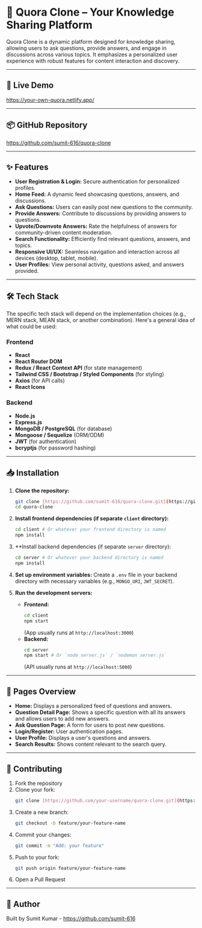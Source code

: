 # 💬 Quora Clone – Your Knowledge Sharing Platform

Quora Clone is a dynamic platform designed for knowledge sharing, allowing users to ask questions, provide answers, and engage in discussions across various topics. It emphasizes a personalized user experience with robust features for content interaction and discovery.

---

## 🚀 Live Demo
https://your-own-quora.netlify.app/

---

## 📦 GitHub Repository
https://github.com/sumit-616/quora-clone

---

## ✨ Features
- **User Registration & Login:** Secure authentication for personalized profiles.
- **Home Feed:** A dynamic feed showcasing questions, answers, and discussions.
- **Ask Questions:** Users can easily post new questions to the community.
- **Provide Answers:** Contribute to discussions by providing answers to questions.
- **Upvote/Downvote Answers:** Rate the helpfulness of answers for community-driven content moderation.
- **Search Functionality:** Efficiently find relevant questions, answers, and topics.
- **Responsive UI/UX:** Seamless navigation and interaction across all devices (desktop, tablet, mobile).
- **User Profiles:** View personal activity, questions asked, and answers provided.

---

## 🛠️ Tech Stack
The specific tech stack will depend on the implementation choices (e.g., MERN stack, MEAN stack, or another combination). Here's a general idea of what could be used:

### Frontend
- **React**
- **React Router DOM**
- **Redux / React Context API** (for state management)
- **Tailwind CSS / Bootstrap / Styled Components** (for styling)
- **Axios** (for API calls)
- **React Icons**

### Backend
- **Node.js**
- **Express.js**
- **MongoDB / PostgreSQL** (for database)
- **Mongoose / Sequelize** (ORM/ODM)
- **JWT** (for authentication)
- **bcryptjs** (for password hashing)

---

## 📥 Installation
1.  **Clone the repository:**
    ```bash
    git clone [https://github.com/sumit-616/quora-clone.git](https://github.com/sumit-616/quora-clone.git)
    cd quora-clone
    ```

2.  **Install frontend dependencies (if separate `client` directory):**
    ```bash
    cd client # Or whatever your frontend directory is named
    npm install
    ```

3.  **Install backend dependencies (if separate `server` directory):
    ```bash
    cd server # Or whatever your backend directory is named
    npm install
    ```

4.  **Set up environment variables:**
    Create a `.env` file in your backend directory with necessary variables (e.g., `MONGO_URI`, `JWT_SECRET`).

5.  **Run the development servers:**
    * **Frontend:**
        ```bash
        cd client
        npm start
        ```
        (App usually runs at `http://localhost:3000`)
    * **Backend:**
        ```bash
        cd server
        npm start # Or `node server.js` / `nodemon server.js`
        ```
        (API usually runs at `http://localhost:5000`)

---

## 📄 Pages Overview
-   **Home:** Displays a personalized feed of questions and answers.
-   **Question Detail Page:** Shows a specific question with all its answers and allows users to add new answers.
-   **Ask Question Page:** A form for users to post new questions.
-   **Login/Register:** User authentication pages.
-   **User Profile:** Displays a user's questions and answers.
-   **Search Results:** Shows content relevant to the search query.

---

## 🤝 Contributing
1.  Fork the repository
2.  Clone your fork:
    ```bash
    git clone [https://github.com/your-username/quora-clone.git](https://github.com/your-username/quora-clone.git)
    ```
3.  Create a new branch:
    ```bash
    git checkout -b feature/your-feature-name
    ```
4.  Commit your changes:
    ```bash
    git commit -m "Add: your feature"
    ```
5.  Push to your fork:
    ```bash
    git push origin feature/your-feature-name
    ```
6.  Open a Pull Request

---

## 🙌 Author
Built by Sumit Kumar - https://github.com/sumit-616
